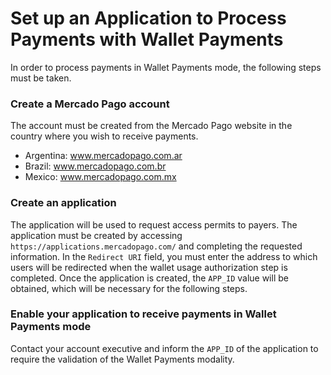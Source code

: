 ﻿---
  indexable: false
---

# Set up an Application to Process Payments with Wallet Payments

In order to process payments in Wallet Payments mode, the following steps must be taken.

### Create a Mercado Pago account

The account must be created from the Mercado Pago website in the country where you wish to receive payments.

* Argentina: www.mercadopago.com.ar
* Brazil: www.mercadopago.com.br
* Mexico: www.mercadopago.com.mx

### Create an application

The application will be used to request access permits to payers. The application must be created by accessing `https://applications.mercadopago.com/` and completing the requested information. In the `Redirect URI` field, you must enter the address to which users will be redirected when the wallet usage authorization step is completed. Once the application is created, the `APP_ID` value will be obtained, which will be necessary for the following steps.

### Enable your application to receive payments in Wallet Payments mode 

Contact your account executive and inform the `APP_ID` of the application to require the validation of the Wallet Payments modality.
